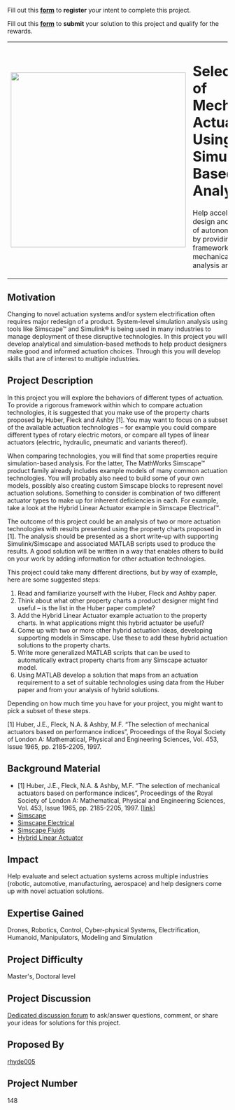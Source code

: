<!-- <img align="left" src="https://gist.githubusercontent.com/robertogl/e0115dc303472a9cfd52bbbc8edb7665/raw/86fc1b776d9952d9402cb3cbcd9ade5bf95d1e82/t-shirt.jpg" width="60">

### Be the first to sign up for this project and receive a MathWorks T-shirt!
<br>
-->
Fill out this <strong>[form](https://www.mathworks.com/academia/student-challenge/mathworks-excellence-in-innovation-signup.html?tfa_1=Selection%20of%20Mechanical%20Actuators%20Using%20Simulation-Based%20Analysis&tfa_2=148)</strong> to **register** your intent to complete this project.

Fill out this <strong>[form](https://www.mathworks.com/academia/student-challenge/mathworks-excellence-in-innovation-submission-form.html?tfa_1=Selection%20of%20Mechanical%20Actuators%20Using%20Simulation-Based%20Analysis&tfa_2=148)</strong> to **submit** your solution to this project and qualify for the rewards.

<table>
<td><img src="https://gist.githubusercontent.com/robertogl/e0115dc303472a9cfd52bbbc8edb7665/raw/actuator.png"  width=400 /></td>
<td><p><h1>Selection of Mechanical Actuators Using Simulation-Based Analysis</h1></p>
<p>Help accelerate the design and development of autonomous systems by providing a framework for mechanical actuators analysis and selection.</p>
</table>

## Motivation

Changing to novel actuation systems and/or system electrification often requires major redesign of a product. System-level simulation analysis using tools like Simscape&trade; and Simulink&reg; is being used in many industries to manage deployment of these disruptive technologies. In this project you will develop analytical and simulation-based methods to help product designers make good and informed actuation choices. Through this you will develop skills that are of interest to multiple industries.

## Project Description

In this project you will explore the behaviors of different types of actuation. To provide a rigorous framework within which to compare actuation technologies, it is suggested that you make use of the property charts proposed by Huber, Fleck and Ashby [1]. You may want to focus on a subset of the available actuation technologies – for example you could compare different types of rotary electric motors, or compare all types of linear actuators (electric, hydraulic, pneumatic and variants thereof).


When comparing technologies, you will find that some properties require simulation-based analysis. For the latter, The MathWorks Simscape&trade; product family already includes example models of many common actuation technologies. You will probably also need to build some of your own models, possibly also creating custom Simscape blocks to represent novel actuation solutions. Something to consider is combination of two different actuator types to make up for inherent deficiencies in each. For example, take a look at the Hybrid Linear Actuator example in Simscape Electrical&trade;. 


The outcome of this project could be an analysis of two or more actuation technologies with results presented using the property charts proposed in [1]. The analysis should be presented as a short write-up with supporting Simulink/Simscape and associated MATLAB scripts used to produce the results. A good solution will be written in a way that enables others to build on your work by adding information for other actuation technologies.


This project could take many different directions, but by way of example, here are some suggested steps:

1.	Read and familiarize yourself with the Huber, Fleck and Ashby paper.
2.	Think about what other property charts a product designer might find useful – is the list in the Huber paper complete?
3.	Add the Hybrid Linear Actuator example actuation to the property charts. In what applications might this hybrid actuator be useful?
4.	Come up with two or more other hybrid actuation ideas, developing supporting models in Simscape. Use these to add these hybrid actuation solutions to the property charts.
5.	Write more generalized MATLAB scripts that can be used to automatically extract property charts from any Simscape actuator model.
6.	Using MATLAB develop a solution that maps from an actuation requirement to a set of suitable technologies using data from the Huber paper and from your analysis of hybrid solutions.


Depending on how much time you have for your project, you might want to pick a subset of these steps.


[1] Huber, J.E., Fleck, N.A. &amp; Ashby, M.F. “The selection of mechanical actuators based on performance indices”, Proceedings of the Royal Society of London A&#58; Mathematical, Physical and Engineering Sciences, Vol. 453, Issue 1965, pp. 2185-2205, 1997.

## Background Material

- [1] Huber, J.E., Fleck, N.A. &amp; Ashby, M.F. “The selection of mechanical actuators based on performance indices”, Proceedings of the Royal Society of London A&#58; Mathematical, Physical and Engineering Sciences, Vol. 453, Issue 1965, pp. 2185-2205, 1997. [[link](https://royalsocietypublishing.org/doi/10.1098/rspa.1997.0117)]
- [Simscape](https://www.mathworks.com/products/simscape.html#ssfam)
- [Simscape Electrical](https://www.mathworks.com/help/physmod/sps/index.html?s_tid=CRUX_lftnav)
- [Simscape Fluids](https://www.mathworks.com/help/physmod/sps/index.html?s_tid=CRUX_lftnav)
- [Hybrid Linear Actuator](https://www.mathworks.com/help/physmod/sps/ug/hybrid-linear-actuator.html) 

## Impact

Help evaluate and select actuation systems across multiple industries (robotic, automotive, manufacturing, aerospace) and help designers come up with novel actuation solutions.

## Expertise Gained

Drones, Robotics, Control, Cyber-physical Systems, Electrification, Humanoid, Manipulators, Modeling and Simulation

## Project Difficulty

Master's, Doctoral level

## Project Discussion

[Dedicated discussion forum](https://github.com/mathworks/MathWorks-Excellence-in-Innovation/discussions/14) to ask/answer questions, comment, or share your ideas for solutions for this project.

## Proposed By
[rhyde005](https://github.com/rhyde005)

## Project Number

148
